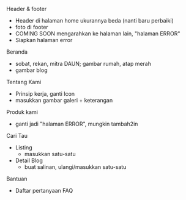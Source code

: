 Header & footer
- Header di halaman home ukurannya beda (nanti baru perbaiki)
- foto di footer
- COMING SOON mengarahkan ke halaman lain, "halaman ERROR"
- Siapkan halaman error

Beranda
- sobat, rekan, mitra DAUN; gambar rumah, atap merah
- gambar blog

Tentang Kami
- Prinsip kerja, ganti Icon
- masukkan gambar galeri + keterangan

Produk kami
- ganti jadi "halaman ERROR", mungkin tambah2in

Cari Tau
- Listing
	- masukkan satu-satu
- Detail Blog
	- buat salinan, ulangi/masukkan satu-satu

Bantuan
- Daftar pertanyaan FAQ
